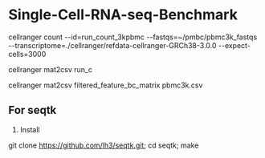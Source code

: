 # Single-Cell-RNA-seq-Benchmark

cellranger count --id=run_count_3kpbmc --fastqs=~/pmbc/pbmc3k_fastqs --transcriptome=./cellranger/refdata-cellranger-GRCh38-3.0.0 --expect-cells=3000

cellranger mat2csv run_c

cellranger mat2csv filtered_feature_bc_matrix pbmc3k.csv

## For seqtk
1. Install
>
git clone https://github.com/lh3/seqtk.git;
cd seqtk; make

